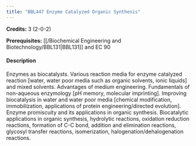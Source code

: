 ```yaml
---
title: "BBL447 Enzyme Catalyzed Organic Synthesis"
---
```

**Credits:** 3 (2-0-2)

**Prerequisites:** [[/Biochemical Engineering and Biotechnology/BBL131|BBL131]] and EC 90

#### Description
Enzymes as biocatalysts. Various reaction media for enzyme catalyzed reaction [water, water poor media such as organic solvents, ionic liquids] and mixed solvents. Advantages of medium engineering. Fundamentals of non-aqueous enzymology [pH memory, molecular imprinting]. Improving biocatalysis in water and water poor media [chemical modification, immobilization, applications of protein engineering/directed evolution]. Enzyme promiscuity and its applications in organic synthesis. Biocatalytic applications in organic synthesis, hydrolytic reactions, oxidation reduction reactions, formation of C-C bond, addition and elimination reactions, glycosyl transfer reactions, isomerization, halogenation/dehalogenation reactions.
